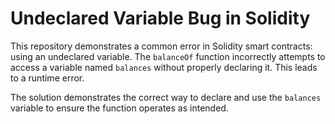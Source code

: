 # Undeclared Variable Bug in Solidity

This repository demonstrates a common error in Solidity smart contracts: using an undeclared variable.  The `balanceOf` function incorrectly attempts to access a variable named `balances` without properly declaring it. This leads to a runtime error.

The solution demonstrates the correct way to declare and use the `balances` variable to ensure the function operates as intended.